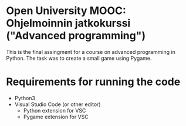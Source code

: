 # Open University MOOC: Ohjelmoinnin jatkokurssi ("Advanced programming")

This is the final assingment for a course on advanced programming in Python. The task was to create a small game using Pygame.

# Requirements for running the code

- Python3
- Visual Studio Code (or other editor)
  - Python extension for VSC
  - Pygame extension for VSC
